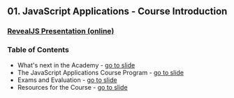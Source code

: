 ## 01. JavaScript Applications - Course Introduction
### [RevealJS Presentation (online)](https://cdn.rawgit.com/TelerikAcademy/JavaScript-Applications/master/01.%20Javascript%20Applications%20-%20Course%20Introduction/slides/index.html)
### Table of Contents
*   What's next in the Academy - [go to slide](https://cdn.rawgit.com/TelerikAcademy/JavaScript-Applications/master/01.%20Javascript%20Applications%20-%20Course%20Introduction/slides/index.html#/2)
*   The JavaScript Applications Course Program - [go to slide](https://cdn.rawgit.com/TelerikAcademy/JavaScript-Applications/master/01.%20Javascript%20Applications%20-%20Course%20Introduction/slides/index.html#/4)
*   Exams and Evaluation - [go to slide](https://cdn.rawgit.com/TelerikAcademy/JavaScript-Applications/master/01.%20Javascript%20Applications%20-%20Course%20Introduction/slides/index.html#/5)
*   Resources for the Course - [go to slide](https://cdn.rawgit.com/TelerikAcademy/JavaScript-Applications/master/01.%20Javascript%20Applications%20-%20Course%20Introduction/slides/index.html#/6)